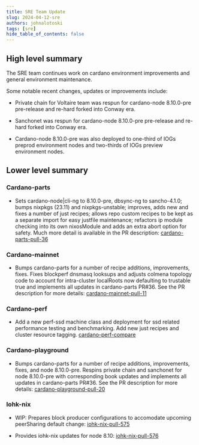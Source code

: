 ```yaml
---
title: SRE Team Update
slug: 2024-04-12-sre
authors: johnalotoski
tags: [sre]
hide_table_of_contents: false
---
```


## High level summary

The SRE team continues work on cardano environment improvements and general
environment maintenance.

Some notable recent changes, updates or improvements include:
* Private chain for Voltaire team was respun for cardano-node 8.10.0-pre
  pre-release and re-hard forked into Conway era.

* Sanchonet was respun for cardano-node 8.10.0-pre pre-release and re-hard
  forked into Conway era.

* Cardano-node 8.10.0-pre was also deployed to one-third of IOGs preprod
  environment nodes and two-thirds of IOGs preview environment nodes.

## Lower level summary

### Cardano-parts
* Sets cardano-node|cli-ng to 8.10.0-pre, dbsync-ng to sancho-4.1.0; bumps
  nixpkgs (23.11) and nixpkgs-unstable; improves, adds new and fixes a number
  of just recipes; allows repo custom recipes to be kept as a separate import
  for easy justfile maintenance; refactors ip module checking into its own
  nixosModule and adds an extra abort option for safety. Much more detail is
  available in the PR description:
  [cardano-parts-pull-36](https://github.com/input-output-hk/cardano-parts/pull/36)

### Cardano-mainnet
* Bumps cardano-parts for a number of recipe additions, improvements, fixes.
  Fixes blockperf dnsmasq looksups and adjusts colmena topology code to account
  for intra-cluster localRoots now defaulting to trustable true and implements
  all updates in cardano-parts PR#36.  See the PR description for more details:
  [cardano-mainnet-pull-11](https://github.com/input-output-hk/cardano-mainnet/pull/11)

### Cardano-perf
* Add a new perf-ssd machine class and deployment for ssd related performance
  testing and benchmarking.  Add new just recipes and cluster resource tagging.
  [cardano-perf-compare](https://github.com/input-output-hk/cardano-perf/compare/19a7ddd...a6a9b39)

### Cardano-playground
* Bumps cardano-parts for a number of recipe additions, improvements, fixes,
  and node 8.10.0-pre. Respins private chain and sanchonet for node 8.10.0-pre
  with corresponding book updates and implements all updates in cardano-parts
  PR#36.  See the PR description for more details:
  [cardano-playground-pull-20](https://github.com/input-output-hk/cardano-playground/pull/20)

### Iohk-nix
* WIP: Prepares block producer configurations to accomodate upcoming peerSharing default change:
  [iohk-nix-pull-575](https://github.com/input-output-hk/iohk-nix/pull/575)

* Provides iohk-nix updates for node 8.10:
  [iohk-nix-pull-576](https://github.com/input-output-hk/iohk-nix/pull/576)

